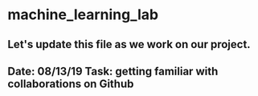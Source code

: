 # machine_learning_lab
Let's update this file as we work on our project.
-----------------------------------------------------
Date: 08/13/19
Task: getting familiar with collaborations on Github
-----------------------------------------------------
